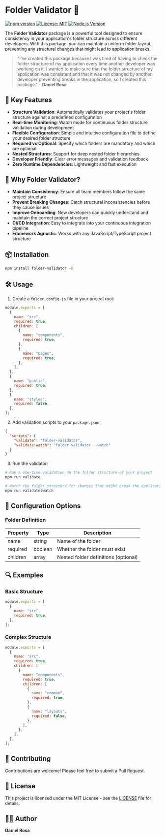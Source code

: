 # Folder Validator 📁

[![npm version](https://badge.fury.io/js/folder-validator.svg)](https://www.npmjs.com/package/folder-validator)
[![License: MIT](https://img.shields.io/badge/License-MIT-yellow.svg)](https://opensource.org/licenses/MIT)
[![Node.js Version](https://img.shields.io/node/v/folder-validator)](https://nodejs.org/)

The **Folder Validator** package is a powerful tool designed to ensure consistency in your application's folder structure across different developers. With this package, you can maintain a uniform folder layout, preventing any structural changes that might lead to application breaks.

> "I've created this package because I was tired of having to check the folder structure of my application every time another developer was working on it. I wanted to make sure that the folder structure of my application was consistent and that it was not changed by another developer preventing breaks in the application, so I created this package." - **Daniel Rosa**

## 🌟 Key Features

- **Structure Validation**: Automatically validates your project's folder structure against a predefined configuration
- **Real-time Monitoring**: Watch mode for continuous folder structure validation during development
- **Flexible Configuration**: Simple and intuitive configuration file to define your desired folder structure
- **Required vs Optional**: Specify which folders are mandatory and which are optional
- **Nested Structures**: Support for deep nested folder hierarchies
- **Developer Friendly**: Clear error messages and validation feedback
- **Zero Runtime Dependencies**: Lightweight and fast execution

## 🚀 Why Folder Validator?

- **Maintain Consistency**: Ensure all team members follow the same project structure
- **Prevent Breaking Changes**: Catch structural inconsistencies before they cause issues
- **Improve Onboarding**: New developers can quickly understand and maintain the correct project structure
- **CI/CD Integration**: Easy to integrate into your continuous integration pipeline
- **Framework Agnostic**: Works with any JavaScript/TypeScript project structure

## 📦 Installation

```bash
npm install folder-validator -D
```

## 🛠️ Usage

1. Create a `folder.config.js` file in your project root:

```javascript
module.exports = [
  {
    name: "src",
    required: true,
    children: [
      {
        name: "components",
        required: true,
      },
      {
        name: "pages",
        required: true,
      },
    ],
  },
  {
    name: "public",
    required: true,
  },
  {
    name: "styles",
    required: false,
  },
];
```

2. Add validation scripts to your `package.json`:

```json
{
  "scripts": {
    "validate": "folder-validator",
    "validate:watch": "folder-validator --watch"
  }
}
```

3. Run the validator:

```bash
# Run a one-time validation on the folder structure of your project
npm run validate

# Watch the folder structure for changes that might break the application or is not allowed on the configuration defined by the folder.config.js file
npm run validate:watch
```

## 📖 Configuration Options

### Folder Definition

| Property | Type    | Description                          |
| -------- | ------- | ------------------------------------ |
| name     | string  | Name of the folder                   |
| required | boolean | Whether the folder must exist        |
| children | array   | Nested folder definitions (optional) |

## 🔍 Examples

### Basic Structure

```javascript
module.exports = [
  {
    name: "src",
    required: true,
  },
];
```

### Complex Structure

```javascript
module.exports = [
  {
    name: "src",
    required: true,
    children: [
      {
        name: "components",
        required: true,
        children: [
          {
            name: "common",
            required: true,
          },
          {
            name: "layouts",
            required: false,
          },
        ],
      },
    ],
  },
];
```

## 🤝 Contributing

Contributions are welcome! Please feel free to submit a Pull Request.

## 📄 License

This project is licensed under the MIT License - see the [LICENSE](LICENSE) file for details.

## 👨‍💻 Author

**Daniel Rosa**
